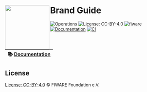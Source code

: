 # Brand Guide<img src="https://fiware.github.io//catalogue/img/fiware-black.png" width="145" align="left"> 

[![Operations](https://nexus.lab.fiware.org/repository/raw/public/badges/chapters/fiware-ops.svg)](https://fiware-lab-academy.rtfd.io)
[![License: CC-BY-4.0](https://img.shields.io/github/license/fiware/academy.svg)](https://creativecommons.org/licenses/by/4.0/)
[![fiware](https://nexus.lab.fiware.org/repository/raw/public/badges/stackoverflow/fiware.svg)](https://stackoverflow.com/questions/tagged/fiware)<br/>
[![Documentation](https://img.shields.io/readthedocs/fiware-brand-guide.svg)](https://fiware-brand-guide.rtfd.io)
[![CI](https://github.com/FIWARE/lab.academy/workflows/CI/badge.svg)](https://github.com/FIWARE/lab.academy/actions?query=workflow%3ACI)



| :books: [Documentation](https://fiware-brand-guide.rtfd.io) |
| ----------------------------------------------------------- |

## License

[License: CC-BY-4.0](LICENSE) © FIWARE Foundation e.V.
